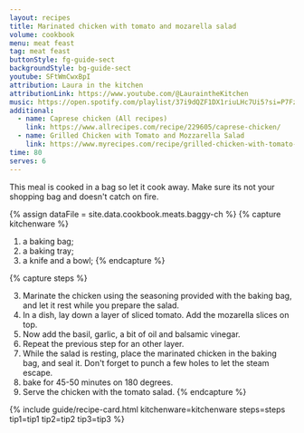 ```yaml
---
layout: recipes
title: Marinated chicken with tomato and mozarella salad
volume: cookbook
menu: meat feast
tag: meat feast
buttonStyle: fg-guide-sect
backgroundStyle: bg-guide-sect
youtube: SFtWmCwxBpI
attribution: Laura in the kitchen
attributionLink: https://www.youtube.com/@LauraintheKitchen
music: https://open.spotify.com/playlist/37i9dQZF1DX1riuLHc7Ui5?si=P7Fz8s18QQKamfbkYGBJ_w
additional:
  - name: Caprese chicken (All recipes)
    link: https://www.allrecipes.com/recipe/229605/caprese-chicken/
  - name: Grilled Chicken with Tomato and Mozzarella Salad
    link: https://www.myrecipes.com/recipe/grilled-chicken-with-tomato-mozzarella-salad
time: 80
serves: 6
---
```


This meal is cooked in a bag so let it cook away. Make sure its not your shopping bag and doesn't catch on fire.
<!-- excerpt-end -->

{% assign dataFile = site.data.cookbook.meats.baggy-ch %}
{% capture kitchenware %}
1. a baking bag;
2. a baking tray;
3. a knife and a bowl;
{% endcapture %}

{% capture steps %}

3. Marinate the chicken using the seasoning provided with the baking bag, and let it rest while you prepare the salad.
4. In a dish, lay down a layer of sliced tomato. Add the mozarella slices on top.
5. Now add the basil, garlic, a bit of oil and balsamic vinegar. 
6. Repeat the previous step for an other layer.
7. While the salad is resting, place the marinated chicken in the baking bag, and seal it. Don't forget to punch a few holes to let the steam escape.
8. bake for 45-50 minutes on 180 degrees.
9. Serve the chicken with the tomato salad.
{% endcapture %}

{% include guide/recipe-card.html kitchenware=kitchenware steps=steps tip1=tip1 tip2=tip2 tip3=tip3 %}